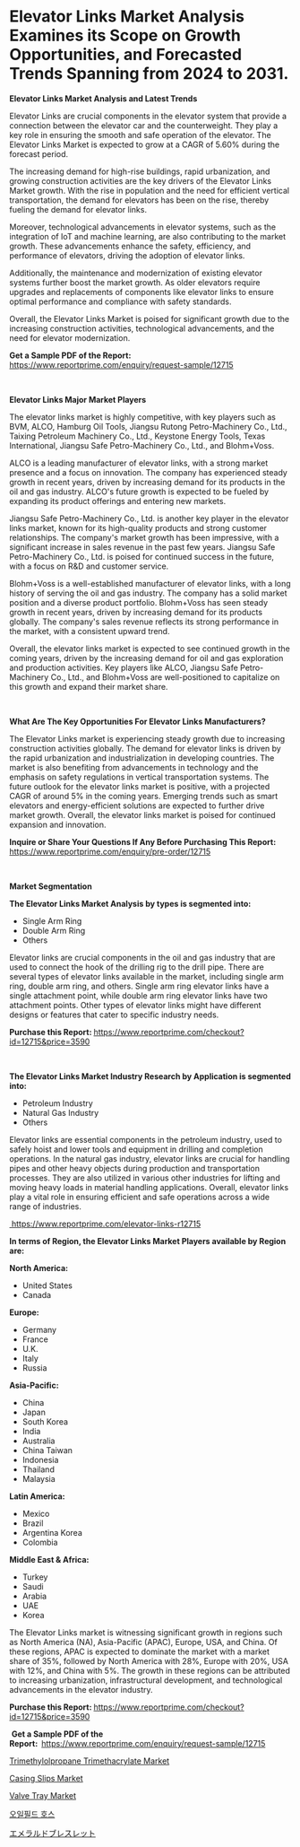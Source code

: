 <p><h1>Elevator Links Market Analysis Examines its Scope on Growth Opportunities, and Forecasted Trends Spanning from 2024 to 2031.</h1></p><p><strong>Elevator Links Market Analysis and Latest Trends</strong></p>
<p><p>Elevator Links are crucial components in the elevator system that provide a connection between the elevator car and the counterweight. They play a key role in ensuring the smooth and safe operation of the elevator. The Elevator Links Market is expected to grow at a CAGR of 5.60% during the forecast period.</p><p>The increasing demand for high-rise buildings, rapid urbanization, and growing construction activities are the key drivers of the Elevator Links Market growth. With the rise in population and the need for efficient vertical transportation, the demand for elevators has been on the rise, thereby fueling the demand for elevator links.</p><p>Moreover, technological advancements in elevator systems, such as the integration of IoT and machine learning, are also contributing to the market growth. These advancements enhance the safety, efficiency, and performance of elevators, driving the adoption of elevator links.</p><p>Additionally, the maintenance and modernization of existing elevator systems further boost the market growth. As older elevators require upgrades and replacements of components like elevator links to ensure optimal performance and compliance with safety standards.</p><p>Overall, the Elevator Links Market is poised for significant growth due to the increasing construction activities, technological advancements, and the need for elevator modernization.</p></p>
<p><strong>Get a Sample PDF of the Report:&nbsp;</strong> <a href="https://www.reportprime.com/enquiry/request-sample/12715">https://www.reportprime.com/enquiry/request-sample/12715</a></p>
<p>&nbsp;</p>
<p><strong>Elevator Links Major Market Players</strong></p>
<p><p>The elevator links market is highly competitive, with key players such as BVM, ALCO, Hamburg Oil Tools, Jiangsu Rutong Petro-Machinery Co., Ltd., Taixing Petroleum Machinery Co., Ltd., Keystone Energy Tools, Texas International, Jiangsu Safe Petro-Machinery Co., Ltd., and Blohm+Voss.</p><p>ALCO is a leading manufacturer of elevator links, with a strong market presence and a focus on innovation. The company has experienced steady growth in recent years, driven by increasing demand for its products in the oil and gas industry. ALCO's future growth is expected to be fueled by expanding its product offerings and entering new markets.</p><p>Jiangsu Safe Petro-Machinery Co., Ltd. is another key player in the elevator links market, known for its high-quality products and strong customer relationships. The company's market growth has been impressive, with a significant increase in sales revenue in the past few years. Jiangsu Safe Petro-Machinery Co., Ltd. is poised for continued success in the future, with a focus on R&D and customer service.</p><p>Blohm+Voss is a well-established manufacturer of elevator links, with a long history of serving the oil and gas industry. The company has a solid market position and a diverse product portfolio. Blohm+Voss has seen steady growth in recent years, driven by increasing demand for its products globally. The company's sales revenue reflects its strong performance in the market, with a consistent upward trend.</p><p>Overall, the elevator links market is expected to see continued growth in the coming years, driven by the increasing demand for oil and gas exploration and production activities. Key players like ALCO, Jiangsu Safe Petro-Machinery Co., Ltd., and Blohm+Voss are well-positioned to capitalize on this growth and expand their market share.</p></p>
<p>&nbsp;</p>
<p><strong>What Are The Key Opportunities For Elevator Links Manufacturers?</strong></p>
<p><p>The Elevator Links market is experiencing steady growth due to increasing construction activities globally. The demand for elevator links is driven by the rapid urbanization and industrialization in developing countries. The market is also benefiting from advancements in technology and the emphasis on safety regulations in vertical transportation systems. The future outlook for the elevator links market is positive, with a projected CAGR of around 5% in the coming years. Emerging trends such as smart elevators and energy-efficient solutions are expected to further drive market growth. Overall, the elevator links market is poised for continued expansion and innovation.</p></p>
<p><strong>Inquire or Share Your Questions If Any Before Purchasing This Report:</strong> <a href="https://www.reportprime.com/enquiry/pre-order/12715">https://www.reportprime.com/enquiry/pre-order/12715</a></p>
<p>&nbsp;</p>
<p><strong>Market Segmentation</strong></p>
<p><strong>The Elevator Links Market Analysis by types is segmented into:</strong></p>
<p><ul><li>Single Arm Ring</li><li>Double Arm Ring</li><li>Others</li></ul></p>
<p><p>Elevator links are crucial components in the oil and gas industry that are used to connect the hook of the drilling rig to the drill pipe. There are several types of elevator links available in the market, including single arm ring, double arm ring, and others. Single arm ring elevator links have a single attachment point, while double arm ring elevator links have two attachment points. Other types of elevator links might have different designs or features that cater to specific industry needs.</p></p>
<p><strong>Purchase this Report:&nbsp;</strong><a href="https://www.reportprime.com/checkout?id=12715&price=3590">https://www.reportprime.com/checkout?id=12715&price=3590</a></p>
<p>&nbsp;</p>
<p><strong>The Elevator Links Market Industry Research by Application is segmented into:</strong></p>
<p><ul><li>Petroleum Industry</li><li>Natural Gas Industry</li><li>Others</li></ul></p>
<p><p>Elevator links are essential components in the petroleum industry, used to safely hoist and lower tools and equipment in drilling and completion operations. In the natural gas industry, elevator links are crucial for handling pipes and other heavy objects during production and transportation processes. They are also utilized in various other industries for lifting and moving heavy loads in material handling applications. Overall, elevator links play a vital role in ensuring efficient and safe operations across a wide range of industries.</p></p>
<p><a href="https://www.reportprime.com/elevator-links-r12715">&nbsp;https://www.reportprime.com/elevator-links-r12715</a></p>
<p><strong>In terms of Region, the Elevator Links Market Players available by Region are:</strong></p>
<p>
    <p> <strong> North America: </strong>
        <ul>
            <li>United States</li>
            <li>Canada</li>
        </ul>
        </p> 
    <p> <strong> Europe: </strong>
        <ul>
            <li>Germany</li>
            <li>France</li>
            <li>U.K.</li>
            <li>Italy</li>
            <li>Russia</li>
        </ul>
        </p> 
    <p> <strong> Asia-Pacific: </strong>
        <ul>
            <li>China</li>
            <li>Japan</li>
            <li>South Korea</li>
            <li>India</li>
            <li>Australia</li>
            <li>China Taiwan</li>
            <li>Indonesia</li>
            <li>Thailand</li>
            <li>Malaysia</li>
        </ul>
        </p> 
    <p> <strong> Latin America: </strong>
        <ul>
            <li>Mexico</li>
            <li>Brazil</li>
            <li>Argentina Korea</li>
            <li>Colombia</li>
        </ul>
        </p> 
    <p> <strong> Middle East & Africa: </strong>
        <ul>
            <li>Turkey</li>
            <li>Saudi</li>
            <li>Arabia</li>
            <li>UAE</li>
            <li>Korea</li>
        </ul>
    </p>
    </p>
<p><p>The Elevator Links market is witnessing significant growth in regions such as North America (NA), Asia-Pacific (APAC), Europe, USA, and China. Of these regions, APAC is expected to dominate the market with a market share of 35%, followed by North America with 28%, Europe with 20%, USA with 12%, and China with 5%. The growth in these regions can be attributed to increasing urbanization, infrastructural development, and technological advancements in the elevator industry.</p></p>
<p><strong>Purchase this Report: </strong><a href="https://www.reportprime.com/checkout?id=12715&price=3590">https://www.reportprime.com/checkout?id=12715&price=3590</a></p>
<p>&nbsp;<strong>Get a Sample PDF of the Report:&nbsp;&nbsp;</strong><a href="https://www.reportprime.com/enquiry/request-sample/12715">https://www.reportprime.com/enquiry/request-sample/12715</a></p>
<p><strong></strong></p>
<p><p><a href="https://issuu.com/reportprime-2/docs/trimethylolpropane-trimethacrylate-market-size-203">Trimethylolpropane Trimethacrylate Market</a></p><p><a href="https://github.com/beatblasta/Market-Research-Report-List-2/blob/main/casing-slips-market.md">Casing Slips Market</a></p><p><a href="https://github.com/shotows/Market-Research-Report-List-2/blob/main/valve-tray-market.md">Valve Tray Market</a></p><p><a href="https://github.com/darrellockm3ytan895656/Market-Research-Report-List-1/blob/main/136644518980.md">오일필드 호스</a></p><p><a href="https://github.com/cbigkbh02719/Market-Research-Report-List-1/blob/main/981397020583.md">エメラルドブレスレット</a></p></p>
